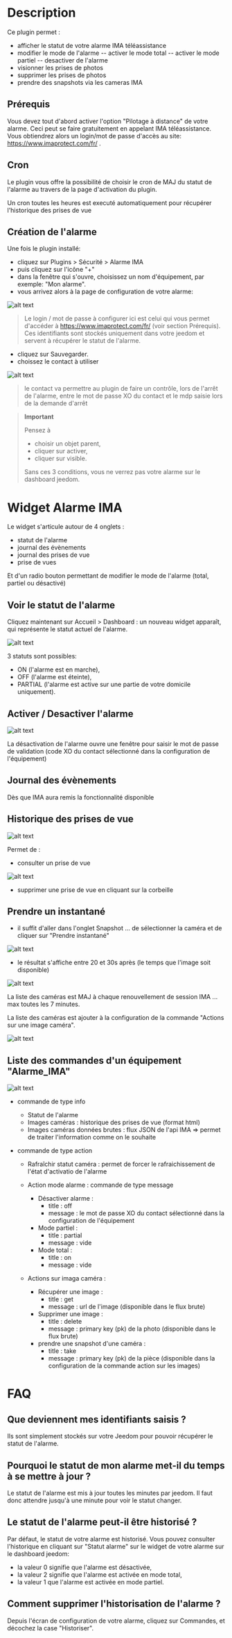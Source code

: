 Description
===
Ce plugin permet  : 
- afficher le statut de votre alarme IMA téléassistance
- modifier le mode de l'alarme
-- activer le mode total
-- activer le mode partiel
-- desactiver de l'alarme
- visionner les prises de photos
- supprimer les prises de photos
- prendre des snapshots via les cameras IMA


Prérequis
---
Vous devez tout d'abord activer l'option "Pilotage à distance" de votre alarme.
Ceci peut se faire gratuitement en appelant IMA téléassistance.
Vous obtiendrez alors un login/mot de passe d'accès au site: https://www.imaprotect.com/fr/ .

Cron
---
Le plugin vous offre la possibilité de choisir le cron de MAJ du statut de l'alarme au travers de la page d'activation du plugin.

Un cron toutes les heures est executé automatiquement pour récupérer l'historique des prises de vue


Création de l'alarme
---
Une fois le plugin installé:

- cliquez sur Plugins > Sécurité > Alarme IMA
- puis cliquez sur l'icône "+"
- dans la fenêtre qui s'ouvre, choisissez un nom d'équipement, par exemple: "Mon alarme".
- vous arrivez alors à la page de configuration de votre alarme:

![alt text](../images/doc.png "page de configuration du plugin")

> Le login / mot de passe à configurer ici est celui qui vous permet d'accéder à https://www.imaprotect.com/fr/ (voir section Prérequis). Ces identifiants sont stockés uniquement dans votre jeedom et servent à récupérer le statut de l'alarme.

- cliquez sur Sauvegarder.
- choissez le contact à utiliser

![alt text](../images/Alarme_IMA_Capture_contact_V2.JPG "Choix du contact")

> le contact va permettre au plugin de faire un contrôle, lors de l'arrêt de l'alarme, entre le mot de passe XO du contact et le mdp saisie lors de la demande d'arrêt

> **Important**
>
> Pensez à
> - choisir un objet parent,
> - cliquer sur activer,
> - cliquer sur visible.
>
> Sans ces 3 conditions, vous ne verrez pas votre alarme sur le dashboard jeedom.

Widget Alarme IMA
===
Le widget s'articule autour de 4 onglets : 
- statut de l'alarme 
- journal des évènements
- journal des prises de vue
- prise de vues

Et d'un radio bouton permettant de modifier le mode de l'alarme (total, partiel ou désactivé)


Voir le statut de l'alarme
---
Cliquez maintenant sur Accueil > Dashboard : un nouveau widget apparaît, qui représente le statut actuel de l'alarme.

![alt text](../images/Alarme_IMA_Widget_status.JPG "widget alarme IMA")

3 statuts sont possibles:
- ON (l'alarme est en marche), 
- OFF (l'alarme est éteinte), 
- PARTIAL (l'alarme est active sur une partie de votre domicile uniquement).


Activer / Desactiver l'alarme
---

![alt text](../images/Alarme_IMA_Widget_change_status.JPG "Modifier état activation de l'alarme")

La désactivation de l'alarme ouvre une fenêtre pour saisir le mot de passe de validation (code XO du contact sélectionné dans la configuration de l'équipement)

Journal des évènements
---
Dès que IMA aura remis la fonctionnalité disponible

Historique des prises de vue
---

![alt text](../images/Alarme_IMA_Widget_cameras_V3.JPG "Consulter une prise de vue")

Permet de :
- consulter un prise de vue

![alt text](../images/Alarme_IMA_Widget_cameras_get.JPG "Supprimer une prise de vue")

- supprimer une prise de vue en cliquant sur la corbeille


Prendre un instantané
---
- il suffit d'aller dans l'onglet Snapshot ... de sélectionner la caméra et de cliquer sur "Prendre instantané"

![alt text](../images/Alarme_IMA_Widget_Snapshot.JPG "Prise instantanée")

- le résultat s'affiche entre 20 et 30s après (le temps que l'image soit disponible)

![alt text](../images/Alarme_IMA_Widget_Snapshot_result.JPG "Affichage dans le widget")

La liste des caméras est MAJ à chaque renouvellement de session IMA ... max toutes les 7 minutes.

La liste des caméras est ajouter à la configuration de la commande "Actions sur une image caméra".

![alt text](../images/Alarme_IMA_List_Rooms.JPG "Liste des caméras disponibles")


Liste des commandes d'un équipement "Alarme_IMA"
---
![alt text](../images/Alarme_IMA_Liste_cmds.JPG "Liste des commandes disponibles")

 * commande de type info
	* Statut de l'alarme
	* Images caméras : historique des prises de vue (format html)
	* Images caméras données brutes : flux JSON de l'api IMA => permet de traiter l'information comme on le souhaite

 * commande de type action
	* Rafraîchir statut caméra : permet de forcer le rafraichissement de l'état d'activatio de l'alarme
	* Action mode alarme : commande de type message
		* Désactiver alarme :
			* title : off
			* message : le mot de passe XO du contact sélectionné dans la configuration de l'équipement
		* Mode partiel :
			* title : partial
			* message : vide
		* Mode total :
			* title : on
			* message : vide

	* Actions sur imaga caméra :
		* Récupérer une image :
			* title : get
			* message : url de l'image (disponible dans le flux brute)
		* Supprimer une image :
			* title : delete
			* message : primary key (pk) de la photo (disponible dans le flux brute)
		* prendre une snapshot d'une caméra :
			* title : take
			* message : primary key (pk) de la pièce (disponible dans la configuration de la commande action sur les images)



FAQ
===
Que deviennent mes identifiants saisis ?
---
Ils sont simplement stockés sur votre Jeedom pour pouvoir récupérer le statut de l'alarme.

Pourquoi le statut de mon alarme met-il du temps à se mettre à jour ?
---
Le statut de l'alarme est mis à jour toutes les minutes par jeedom. Il faut donc attendre jusqu'à une minute pour voir le statut changer.

Le statut de l'alarme peut-il être historisé ?
---
Par défaut, le statut de votre alarme est historisé. Vous pouvez consulter l'historique en cliquant sur "Statut alarme" sur le widget de votre alarme sur le dashboard jeedom:
  * la valeur 0 signifie que l'alarme est désactivée,
  * la valeur 2 signifie que l'alarme est activée en mode total,
  * la valeur 1 que l'alarme est activée en mode partiel.

Comment supprimer l'historisation de l'alarme ?
---
Depuis l'écran de configuration de votre alarme, cliquez sur Commandes, et décochez la case "Historiser".

